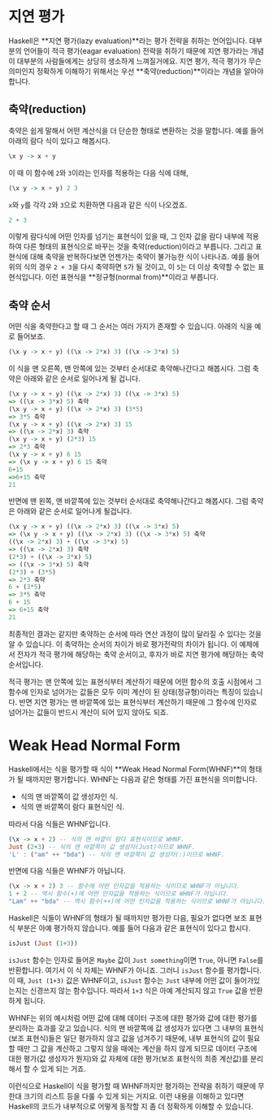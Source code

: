 # 지연 평가

Haskell은 **지연 평가(lazy evaluation)**라는 평가 전략을 취하는 언어입니다. 대부분의 언어들이 적극 평가(eagar evaluation) 전략을 취하기 때문에 지연 평가라는 개념이 대부분의 사람들에게는 상당히 생소하게 느껴질거에요. 지연 평가, 적극 평가가 무슨 의미인지 정확하게 이해하기 위해서는 우선 **축약(reduction)**이라는 개념을 알아야합니다.

## 축약(reduction)

축약은 쉽게 말해서 어떤 계산식을 더 단순한 형태로 변환하는 것을 말합니다. 예를 들어 아래의 람다 식이 있다고 해봅시다.

```Haskell
\x y -> x + y
```

이 때 이 함수에 `2`와 `3`이라는 인자를 적용하는 다음 식에 대해,

```Haskell
(\x y -> x + y) 2 3
```

`x`와 `y`를 각각 `2`와 `3`으로 치환하면 다음과 같은 식이 나오겠죠.

```Haskell
2 + 3
```

이렇게 람다식에 어떤 인자를 넘기는 표현식이 있을 때, 그 인자 값을 람다 내부에 적용하여 다른 형태의 표현식으로 바꾸는 것을 축약(reduction)이라고 부릅니다. 그리고 표현식에 대해 축약을 반복하다보면 언젠가는 축약이 불가능한 식이 나타나죠. 예를 들어 위의 식의 경우 `2 + 3`을 다시 축약하면 `5`가 될 것이고, 이 `5`는 더 이상 축약할 수 없는 표현식입니다. 이런 표현식을 **정규형(normal from)**이라고 부릅니다.

## 축약 순서

어떤 식을 축약한다고 할 때 그 순서는 여러 가지가 존재할 수 있습니다. 아래의 식을 예로 들어보죠.

```Haskell
(\x y -> x + y) ((\x -> 2*x) 3) ((\x -> 3*x) 5)
```

이 식을 맨 오른쪽, 맨 안쪽에 있는 것부터 순서대로 축약해나간다고 해봅시다. 그럼 축약은 아래와 같은 순서로 일어나게 될 겁니다.

```Haskell
(\x y -> x + y) ((\x -> 2*x) 3) ((\x -> 3*x) 5)
=> ((\x -> 3*x) 5) 축약
(\x y -> x + y) ((\x -> 2*x) 3) (3*5)
=> 3*5 축약
(\x y -> x + y) ((\x -> 2*x) 3) 15
=> ((\x -> 2*x) 3) 축약
(\x y -> x + y) (2*3) 15
=> 2*3 축약
(\x y -> x + y) 6 15
=> (\x y -> x + y) 6 15 축약
6+15
=>6+15 축약
21
```

반면에 맨 왼쪽, 맨 바깥쪽에 있는 것부터 순서대로 축약해나간다고 해봅시다. 그럼 축약은 아래와 같은 순서로 일어나게 될겁니다.

```Haskell
(\x y -> x + y) ((\x -> 2*x) 3) ((\x -> 3*x) 5)
=> (\x y -> x + y) ((\x -> 2*x) 3) ((\x -> 3*x) 5) 축약
((\x -> 2*x) 3) + ((\x -> 3*x) 5)
=> ((\x -> 2*x) 3) 축약
(2*3) + ((\x -> 3*x) 5)
=> ((\x -> 3*x) 5) 축약
(2*3) + (3*5)
=> 2*3 축약
6 + (3*5)
=> 3*5 축약
6 + 15
=> 6+15 축약
21
```

최종적인 결과는 같지만 축약하는 순서에 따라 연산 과정이 많이 달라질 수 있다는 것을 알 수 있습니다. 이 축약하는 순서의 차이가 바로 평가전략의 차이가 됩니다. 이 예제에서 전자가 적극 평가에 해당하는 축약 순서이고, 후자가 바로 지연 평가에 해당하는 축약 순서입니다.

 적극 평가는 맨 안쪽에 있는 표현식부터 계산하기 때문에 어떤 함수의 호출 시점에서 그 함수에 인자로 넘어가는 값들은 모두 이미 계산이 된 상태(정규형)이라는 특징이 있습니다. 반면 지연 평가는 맨 바깥쪽에 있는 표현식부터 계산하기 때문에 그 함수에 인자로 넘어가는 값들이 반드시 계산이 되어 있지 않아도 되죠.

# Weak Head Normal Form

Haskell에서는 식을 평가할 때 식이 **Weak Head Normal Form(WHNF)**의 형태가 될 때까지만 평가합니다. WHNF는 다음과 같은 형태를 가진 표현식을 의미합니다.

 * 식의 맨 바깥쪽이 값 생성자인 식.
 * 식의 맨 바깥쪽이 람다 표현식인 식.

따라서 다음 식들은 WHNF입니다.

```Haskell
(\x -> x + 2) -- 식의 맨 바깥이 람다 표현식이므로 WHNF.
Just (2+3) -- 식의 맨 바깥쪽이 값 생성자(Just)이므로 WHNF.
'L' : ("am" ++ "bda") -- 식의 맨 바깥쪽이 값 생성자(:)이므로 WHNF.
```

반면에 다음 식들은 WHNF가 아닙니다.

```Haskell
(\x -> x + 2) 3 -- 함수에 어떤 인자값을 적용하는 식이므로 WHNF가 아닙니다.
1 + 2 -- 역시 함수(+)에 어떤 인자값을 적용하는 식이므로 WHNF가 아닙니다.
"Lam" ++ "bda" -- 역시 함수(++)에 어떤 인자값을 적용하는 식이므로 WHNF가 아닙니다.
```

Haskell은 식들이 WHNF의 형태가 될 때까지만 평가한 다음, 필요가 없다면 보조 표현식 부분은 아예 평가하지 않습니다. 예를 들어 다음과 같은 표현식이 있다고 합시다.

```Haskell
isJust (Just (1+3))
```

`isJust` 함수는 인자로 들어온 `Maybe` 값이 `Just something`이면 `True`, 아니면 `False`를 반환합니다. 여기서 이 식 자체는 WHNF가 아니죠. 그러니 `isJust` 함수를 평가합니다. 이 때, `Just (1+3)` 값은 WHNF이고, `isJust` 함수는 `Just` 내부에 어떤 값이 들어가있는지는 신경쓰지 않는 함수입니다. 따라서 `1+3` 식은 아예 계산되지 않고 `True` 값을 반환하게 됩니다.

 WHNF는 위의 예시처럼 어떤 값에 대해 데이터 구조에 대한 평가와 값에 대한 평가를 분리하는 효과를 갖고 있습니다. 식의 맨 바깥쪽에 값 생성자가 있다면 그 내부의 표현식(보조 표현식)들은 일단 평가하지 않고 값을 넘겨주기 때문에, 내부 표현식의 값이 필요할 때만 그 값을 계산하고 그렇지 않을 때에는 계산을 하지 않게 되므로 데이터 구조에 대한 평가(값 생성자가 뭔지)와 값 자체에 대한 평가(보조 표현식의 최종 계산값)를 분리해서 할 수 있게 되는 거죠.

 이런식으로 Haskell이 식을 평가할 때 WHNF까지만 평가하는 전략을 취하기 때문에 무한대 크기의 리스트 등을 다룰 수 있게 되는 거지요. 이런 내용을 이해하고 있다면 Haskell의 코드가 내부적으로 어떻게 동작할 지 좀 더 정확하게 이해할 수 있습니다.
